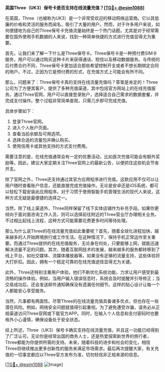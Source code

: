 **英国Three（UK3）保号卡是否支持在线流量充值？[[TG💪+ @esim1088](https://t.me/s/esim1088)]**

在英国，Three（也被称为UK3）是一个非常受欢迎的移动网络运营商。它以其低廉的价格和灵活的服务而闻名，吸引了大量的用户。然而，对于许多用户来说，如何便捷地为自己的Three保号卡充值流量始终是一个热门话题。尤其是对于经常需要在国外使用手机数据的人来说，找到一种简单快捷的方式进行充值显得尤为重要。

首先，让我们来了解一下什么是Three保号卡。Three保号卡是一种预付费SIM卡服务，用户可以通过购买这种卡片来获得通话、短信以及移动数据服务。与传统的后付费合约不同，Three保号卡更加适合那些希望控制开支或者不想长期绑定合同的用户。不过，正因为它是预付费的形式，在充值方式上可能会有所不同。

那么，问题来了：Three保号卡真的支持在线流量充值吗？答案是肯定的！Three公司为了方便其客户，提供了多种充值渠道，其中包括官方网站上的在线充值服务。通过Three官网，用户可以直接登录账户，选择适合自己需求的数据套餐，并完成支付操作。整个过程非常简单直观，只需几步即可完成充值。

具体步骤如下：
1. 登录Three官网。
2. 进入个人账户页面。
3. 查看当前余额及可用选项。
4. 选择合适的流量包并确认购买。
5. 使用信用卡或其他支持的方式支付费用。

需要注意的是，在线充值通常会有一定的优惠活动，比如首次充值可能会有额外奖励等。因此，建议大家定期关注Three官网上的最新公告，以便抓住这些机会节省开支。

除了官网之外，Three还支持通过其官方应用程序进行充值。这款应用不仅可以让用户随时查看账户信息，还能直接完成充值操作。无论是安卓还是iOS系统，都可以轻松下载安装此应用程序。对于习惯于使用智能手机管理生活的现代人来说，这种方式无疑是最便捷的选择之一。

当然，除了线上渠道外，Three同样保留了线下实体店铺作为补充手段。如果你更倾向于面对面咨询工作人员，则可以选择前往附近的Three营业厅办理相关业务。不过相比起线上流程，这种方式可能需要花费更多时间等待处理。

那么为什么说Three的在线流量充值如此重要呢？首先，随着全球化进程加快，越来越多的人开始跨境旅行或工作生活。在这种情况下，保持手机正常运作至关重要。而通过Three提供的在线充值服务，无论身在何处，只要能够上网，就能迅速解决流量不足的问题。其次，随着互联网技术的发展，越来越多的服务都转移到了线上平台，如社交媒体、流媒体播放器等。如果没有足够的流量支持，这些体验将大打折扣。因此，拥有一个稳定可靠的在线充值途径显得尤为关键。

此外，Three还特别注重用户体验。他们不断优化系统功能，力求让用户感受到最流畅的操作体验。例如，当用户输入错误信息时，系统会及时提醒并引导修正；当交易成功后，还会发送邮件通知确保没有遗漏任何细节。这样的贴心设计让每一个人都能安心享受服务。

当然，凡事都有两面性。尽管Three的在线流量充值具备诸多优点，但也存在一些潜在风险。例如，网络安全问题就值得引起重视。为了避免遭受诈骗，请务必从正规渠道访问Three官网或下载官方APP。同时，在输入个人信息和支付密码时也要格外小心谨慎，确保设备处于安全状态。

综上所述，Three（UK3）保号卡确实支持在线流量充值，并且这一功能已经得到了广泛认可。无论你是经常出国的商务人士，还是热爱探索新世界的旅行者，Three都能为你提供所需的支持。未来，随着科技的进步和社会的变化，相信Three将继续推出更多创新性的服务来满足市场需求。最后再次提醒大家，有关充值的一切事宜都应以Three官方发布为准，切勿轻信非正规来源的信息。

[[TG💪+ @esim1088](https://t.me/s/esim1088) ![Image](https://i.postimg.cc/4NQfJmqS/Snipaste-2025-05-13-00-14-12.png)]